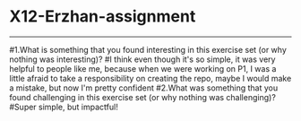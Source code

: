 # X12-Erzhan-assignment

--------------------------------------------------------------------------------------------------
#1.What is something that you found interesting in this exercise set (or why nothing was interesting)?
#I think even though it's so simple, it was very helpful to people like me, because when we were working on P1, I was a little afraid to take a responsibility on creating the repo, maybe I would make a mistake, but now I'm pretty confident
#2.What was something that you found challenging in this exercise set (or why nothing was challenging)?
#Super simple, but impactful!